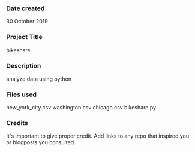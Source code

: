 ### Date created
30 October 2019

### Project Title
bikeshare

### Description
analyze data using python

### Files used
new_york_city.csv
washington.csv
chicago.csv
bikeshare.py
### Credits
It's important to give proper credit. Add links to any repo that inspired you or blogposts you consulted.
